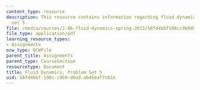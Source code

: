 ```yaml
---
content_type: resource
description: This resource contains information regarding fluid dynamics, problem
  set 5.
file: /media/courses/2-06-fluid-dynamics-spring-2013/58fd4bbf198cc9b9d0a3ab45baf7c01b_MIT2_06S13_ps5.pdf
file_type: application/pdf
learning_resource_types:
- Assignments
ocw_type: OCWFile
parent_title: Assignments
parent_type: CourseSection
resourcetype: Document
title: Fluid Dynamics, Problem Set 5
uid: 58fd4bbf-198c-c9b9-d0a3-ab45baf7c01b
---
```

